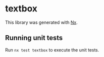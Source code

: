 # textbox

This library was generated with [Nx](https://nx.dev).

## Running unit tests

Run `nx test textbox` to execute the unit tests.
